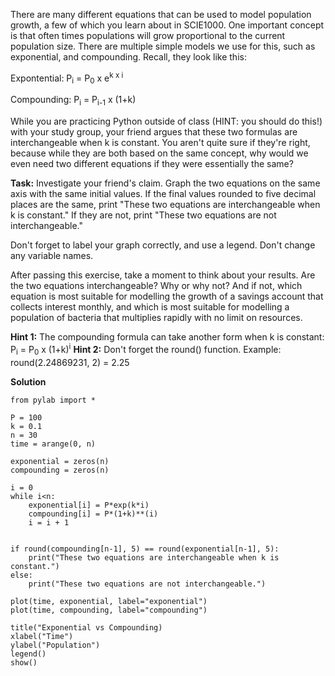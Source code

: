 

There are many different equations that can be used to model population growth, a few of which you learn about in SCIE1000. One important concept is that often times populations will grow proportional to the current population size. There are multiple simple models we use for this, such as exponential, and compounding. Recall, they look like this:

Expontential: P<sub>i</sub> = P<sub>0</sub> x e<sup>k x i</sup>

Compounding: P<sub>i</sub> = P<sub>i-1</sub> x (1+k)

While you are practicing Python outside of class (HINT: you should do this!) with your study group, your friend argues that these two formulas are interchangeable when k is constant. You aren't quite sure if they're right, because while they are both based on the same concept, why would we even need two different equations if they were essentially the same?

**Task:** Investigate your friend's claim. Graph the two equations on the same axis with the same initial values. If the final values rounded to five decimal places are the same, print "These two equations are interchangeable when k is constant." If they are not, print "These two equations are not interchangeable."

Don't forget to label your graph correctly, and use a legend. Don't change any variable names.

After passing this exercise, take a moment to think about your results. Are the two equations interchangeable? Why or why not? And if not, which equation is most suitable for modelling the growth of a savings account that collects interest monthly, and which is most suitable for modelling a population of bacteria that multiplies rapidly with no limit on resources.

**Hint 1:** The compounding formula can take another form when k is constant: P<sub>i</sub> = P<sub>0</sub> x (1+k)<sup>i</sup>
**Hint 2:** Don't forget the round() function. Example: round(2.24869231, 2) = 2.25

**Solution**

````
from pylab import *

P = 100
k = 0.1
n = 30
time = arange(0, n)

exponential = zeros(n)
compounding = zeros(n)

i = 0
while i<n:
    exponential[i] = P*exp(k*i)
    compounding[i] = P*(1+k)**(i)
    i = i + 1


if round(compounding[n-1], 5) == round(exponential[n-1], 5):
    print("These two equations are interchangeable when k is constant.")
else:
    print("These two equations are not interchangeable.")

plot(time, exponential, label="exponential")
plot(time, compounding, label="compounding")

title("Exponential vs Compounding)
xlabel("Time")
ylabel("Population")
legend()
show()

````
